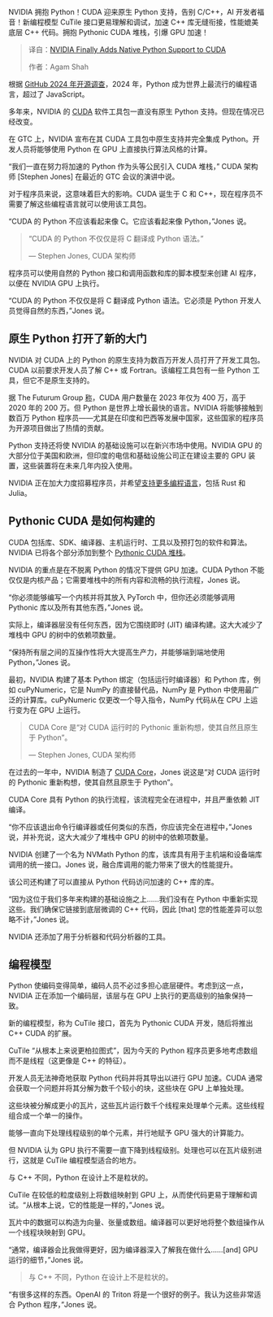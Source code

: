 
<!--
title: NVIDIA终于为CUDA添加了原生Python支持
cover: https://cdn.thenewstack.io/media/2024/02/467cc713-python-logo-square.jpg
summary: NVIDIA 拥抱 Python！CUDA 迎来原生 Python 支持，告别 C/C++，AI 开发者福音！新编程模型 CuTile 接口更易理解和调试，加速 C++ 库无缝衔接，性能媲美底层 C++ 代码。拥抱 Pythonic CUDA 堆栈，引爆 GPU 加速！
-->

NVIDIA 拥抱 Python！CUDA 迎来原生 Python 支持，告别 C/C++，AI 开发者福音！新编程模型 CuTile 接口更易理解和调试，加速 C++ 库无缝衔接，性能媲美底层 C++ 代码。拥抱 Pythonic CUDA 堆栈，引爆 GPU 加速！

> 译自：[NVIDIA Finally Adds Native Python Support to CUDA](https://thenewstack.io/nvidia-finally-adds-native-python-support-to-cuda/)
> 
> 作者：Agam Shah

根据 [GitHub 2024 年开源调查](https://github.blog/news-insights/octoverse/octoverse-2024/)，2024 年，Python 成为世界上最流行的编程语言，超过了 JavaScript。

多年来，NVIDIA 的 [CUDA](https://developer.nvidia.com/cuda-toolkit) 软件工具包一直没有原生 Python 支持。但现在情况已经改变。

在 GTC 上，NVIDIA 宣布在其 CUDA 工具包中原生支持并完全集成 Python。开发人员将能够使用 Python 在 GPU 上直接执行算法风格的计算。

“我们一直在努力将加速的 Python 作为头等公民引入 CUDA 堆栈，” CUDA 架构师 [Stephen Jones] 在最近的 GTC 会议的演讲中说。

对于程序员来说，这意味着巨大的影响。CUDA 诞生于 C 和 C++，现在程序员不需要了解这些编程语言就可以使用该工具包。

“CUDA 的 Python 不应该看起来像 C。它应该看起来像 Python，”Jones 说。

> “CUDA 的 Python 不仅仅是将 C 翻译成 Python 语法。”
>
> — Stephen Jones, CUDA 架构师

程序员可以使用自然的 Python 接口和调用函数和库的脚本模型来创建 AI 程序，以便在 NVIDIA GPU 上执行。

“CUDA 的 Python 不仅仅是将 C 翻译成 Python 语法。它必须是 Python 开发人员觉得自然的东西，”Jones 说。

## 原生 Python 打开了新的大门

NVIDIA 对 CUDA 上的 Python 的原生支持为数百万开发人员打开了开发工具包。CUDA 以前要求开发人员了解 C++ 或 Fortran。该编程工具包有一些 Python 工具，但它不是原生支持的。

据 The Futurum Group [称](https://futurumgroup.com/insights/ai-in-context-uxl-to-be-an-open-source-alternative-to-nvidias-cuda/)，CUDA 用户数量在 2023 年仅为 400 万，高于 2020 年的 200 万。但 Python 是世界上增长最快的语言。NVIDIA 将能够接触到数百万 Python 程序员——尤其是在印度和巴西等发展中国家，这些国家的程序员为开源项目做出了热情的贡献。

Python 支持还将使 NVIDIA 的基础设施可以在新兴市场中使用。NVIDIA GPU 的大部分位于美国和欧洲，但印度的电信和基础设施公司正在建设主要的 GPU 装置，这些装置将在未来几年内投入使用。

NVIDIA 正在加大力度招募程序员，并希望[支持更多编程语言](https://thenewstack.io/nvidias-hardware-roadmap-and-its-impact-on-developers/)，包括 Rust 和 Julia。

## Pythonic CUDA 是如何构建的

CUDA 包括库、SDK、编译器、主机运行时、工具以及预打包的软件和算法。NVIDIA 已将各个部分添加到整个 [Pythonic CUDA 堆栈](https://nvidia.github.io/cuda-python/latest/)。

NVIDIA 的重点是在不脱离 Python 的情况下提供 GPU 加速。CUDA Python 不能仅仅是内核产品；它需要堆栈中的所有内容和流畅的执行流程，Jones 说。

“你必须能够编写一个内核并将其放入 PyTorch 中，但你还必须能够调用 Pythonic 库以及所有其他东西，”Jones 说。

实际上，编译器层没有任何东西，因为它围绕即时 (JIT) 编译构建。这大大减少了堆栈中 GPU 的树中的依赖项数量。

“保持所有层之间的互操作性将大大提高生产力，并能够端到端地使用 Python，”Jones 说。

最初，NVIDIA 构建了基本 Python 绑定（包括运行时编译器）和 Python 库，例如 cuPyNumeric，它是 NumPy 的直接替代品，NumPy 是 Python 中使用最广泛的计算库。cuPyNumeric 仅更改一个导入指令，NumPy 代码从在 CPU 上运行变为在 GPU 上运行。

> CUDA Core 是“对 CUDA 运行时的 Pythonic 重新构想，使其自然且原生于 Python”。
>
> — Stephen Jones, CUDA 架构师

在过去的一年中，NVIDIA 制造了 [CUDA Core](https://nvidia.github.io/cuda-python/cuda-core/latest/)，Jones 说这是“对 CUDA 运行时的 Pythonic 重新构想，使其自然且原生于 Python”。

CUDA Core 具有 Python 的执行流程，该流程完全在进程中，并且严重依赖 JIT 编译。

“你不应该退出命令行编译器或任何类似的东西，你应该完全在进程中，”Jones 说，并补充说，这大大减少了堆栈中 GPU 的树中的依赖项数量。

NVIDIA 创建了一个名为 NVMath Python 的库，该库具有用于主机端和设备端库调用的统一接口。Jones 说，融合库调用的能力带来了很大的性能提升。

该公司还构建了可以直接从 Python 代码访问加速的 C++ 库的库。

“因为这位于我们多年来构建的基础设施之上……我们没有在 Python 中重新实现这些。我们确保它链接到底层微调的 C++ 代码，因此 [that] 您的性能差异可以忽略不计，”Jones 说。

NVIDIA 还添加了用于分析器和代码分析器的工具。

## 编程模型

Python 使编码变得简单，编码人员不必过多担心底层硬件。考虑到这一点，NVIDIA 正在添加一个编码层，该层与在 GPU 上执行的更高级别的抽象保持一致。

新的编程模型，称为 CuTile 接口，首先为 Pythonic CUDA 开发，随后将推出 C++ CUDA 的扩展。

CuTile “从根本上来说更柏拉图式”，因为今天的 Python 程序员更多地考虑数组而不是线程（这更像是 C++ 的特征）。

开发人员无法神奇地获取 Python 代码并将其导出以进行 GPU 加速。CUDA 通常会获取一个问题并将其分解为数千个较小的块，这些块在 GPU 上单独处理。

这些块被分解成更小的瓦片，这些瓦片运行数千个线程来处理单个元素。这些线程组合成一个单一的操作。

能够一直向下处理线程级别的单个元素，并行地赋予 GPU 强大的计算能力。

但 NVIDIA 认为 GPU 执行不需要一直下降到线程级别。处理也可以在瓦片级别进行，这就是 CuTile 编程模型适合的地方。

与 C++ 不同，Python 在设计上不是粒状的。

CuTile 在较低的粒度级别上将数组映射到 GPU 上，从而使代码更易于理解和调试。“从根本上说，它的性能是一样的，”Jones 说。

瓦片中的数据可以构造为向量、张量或数组。编译器可以更好地将整个数组操作从一个线程块映射到 GPU。

“通常，编译器会比我做得更好，因为编译器深入了解我在做什么……[and] GPU 运行的细节，”Jones 说。

> 与 C++ 不同，Python 在设计上不是粒状的。

“有很多这样的东西。OpenAI 的 Triton 将是一个很好的例子。我认为这些非常适合 Python 程序，”Jones 说。